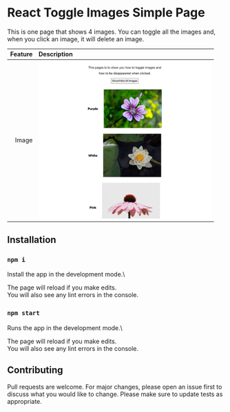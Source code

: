 
# React Toggle Images Simple Page

This is one page that shows 4 images. You can toggle all the images and, when you click an image, it will delete an image.

| Feature | Description |
| -----: | :----------- |
|  Image | <img src="https://github.com/rebeccachoo/react-toggle-images/blob/main/toggle.png?raw=true"  width="400">|


## Installation

### `npm i`

Install the app in the development mode.\ 

The page will reload if you make edits.\
You will also see any lint errors in the console.

### `npm start`

Runs the app in the development mode.\ 

The page will reload if you make edits.\
You will also see any lint errors in the console.
 
## Contributing

Pull requests are welcome. For major changes, please open an issue first to discuss what you would like to change.
Please make sure to update tests as appropriate. 
